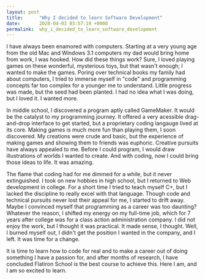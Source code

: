 ```yaml
---
layout: post
title:      "Why I decided to learn Software Development"
date:       2020-04-03 03:57:19 +0000
permalink:  why_i_decided_to_learn_software_development
---
```



I have always been enamored with computers. Starting at a very young age from the old Mac and Windows 3.1 computers my dad would bring home from work, I was hooked. How did these things work? Sure, I loved playing games on these wonderful, mysterious toys, but that wasn't enough; I wanted to make the games. Poring over technical books my family had about computers, I tried to immerse myself in "code" and programming concepts far too complex for a younger me to understand. Little progress was made, but the seed had been planted. I had no idea what I was doing, but I loved it. I wanted more.

In middle school, I discovered a program aptly called GameMaker. It would be the catalyst to my programming journey. It offered a very acessible drag-and-drop interface to get started, but a proprietary coding langauge lived at its core. Making games is much more fun than playing them, I soon discovered. My creations were crude and basic, but the experience of making games and showing them to friends was euphoric. Creative pursuits have always appealed to me. Before I could program, I would draw illustrations of worlds I wanted to create. And with coding, now I could bring those ideas to life. It was amazing.

The flame that coding had for me dimmed for a while, but it never extinguished. I took on new hobbies in high school, but I returned to Web development in college. For a short time I tried to teach myself C+, but I lacked the discipline to really excel with that language. Though code and technical pursuits never lost their appeal for me, I started to drift away. Maybe I convinced myself that programming as a career was too daunting? Whatever the reason, I shifted my energy on my full-time job, which for 7 years after college was for a class action administration company. I did not enjoy the work, but I thought it was practical. It made sense, I thought. Well, I burned myself out, I didn't get the position I wanted in the company, and I left. It was time for a change.

It is time to learn how to code for real and to make a career out of doing something I have a passion for, and after months of research, I have concluded Flatiron School is the best course to achieve this. Here I am, and I am so excited to learn.
